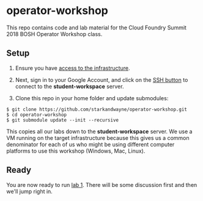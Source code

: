 # operator-workshop

This repo contains code and lab material for the Cloud Foundry Summit 2018 BOSH Operator Workshop class.

## Setup

1. Ensure you have [access to the infrastructure][lab-0].

2. Next, sign in to your Google Account, and click on the [SSH button][ssh-button] to connect to the **student-workspace** server.

3. Clone this repo in your home folder and update submodules:

```
$ git clone https://github.com/starkandwayne/operator-workshop.git
$ cd operator-workshop
$ git submodule update --init --recursive
```

This copies all our labs down to the **student-workspace** server.  We use a VM running on the target infrastructure because this gives us a common denominator for each of us who might be using different computer platforms to use this workshop (Windows, Mac, Linux).

## Ready

You are now ready to run [lab 1][lab-1].  There will be some discussion first and then we'll jump right in.

[lab-0]: https://github.com/starkandwayne/operator-workshop/tree/master/student/lab-0
[ssh-button]: https://cloud.google.com/compute/docs/instances/connecting-to-instance
[lab-1]: https://github.com/starkandwayne/operator-workshop/tree/master/student/lab-1
